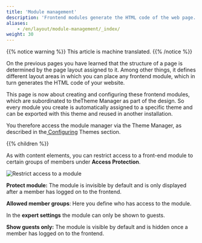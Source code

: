 ```yaml
---
title: 'Module management'
description: 'Frontend modules generate the HTML code of the web page. They belong to the design-relevant elements and are therefore subordinate to the Theme Manager.'
aliases:
    - /en/layout/module-management/_index/
weight: 30
---
```


{{% notice warning %}}
This article is machine translated.
{{% /notice %}}

On the previous pages you have learned that the structure of a page is determined by the page layout assigned to it. Among other things, it defines different layout areas in which you can place any frontend module, which in turn generates the HTML code of your website.

This page is now about creating and configuring these frontend modules, which are subordinated to theTheme Manager as part of the design. So every module you create is automatically assigned to a specific theme and can be exported with this theme and reused in another installation.

You therefore access the module manager via the Theme Manager, as described in the[ Configuring](../theme-manager/themes-verwalten/#themes-konfigurieren) Themes section.

{{% children %}}

As with content elements, you can restrict access to a front-end module to certain groups of members under **Access Protection**.

![Restrict access to a module](/de/layout/module-management/images/de/den-zugriff-auf-ein-modul-einschraenken.png?classes=shadow)

**Protect module:** The module is invisible by default and is only displayed after a member has logged on to the frontend.

**Allowed member groups**: Here you define who has access to the module.

In the **expert settings** the module can only be shown to guests.

**Show guests only:** The module is visible by default and is hidden once a member has logged on to the frontend.

